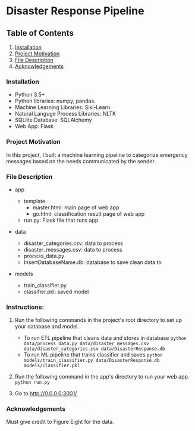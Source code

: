 
# Disaster Response Pipeline

## Table of Contents
1. [Installation](#Installation)
2. [Project Motivation](#Project-Motivation)
3. [File Description](#File-Description)
4. [Acknowledgements](#Acknowledgements)


### Installation
- Python 3.5+
- Python libraries: numpy, pandas.
- Machine Learning Libraries: Siki-Learn
- Natural Languge Process Libraries: NLTK
- SQLlite Database: SQLAlchemy
- Web App: Flask

### Project Motivation
In this project, I built a machine learning pipeline to categorize emergency messages based on the needs communicated by the sender.
### File Description
- app
  - template
    - master.html: main page of web app
    - go.html: classification result page of web app
  - run.py: Flask file that runs app

- data
  - disaster_categories.csv: data to process 
  - disaster_messages.csv: data to process
  - process_data.py
  - InsertDatabaseName.db: database to save clean data to

- models
  - train_classifier.py
  - classifier.pkl: saved model 


### Instructions:
1. Run the following commands in the project's root directory to set up your database and model.

    - To run ETL pipeline that cleans data and stores in database
        `python data/process_data.py data/disaster_messages.csv data/disaster_categories.csv data/DisasterResponse.db`
    - To run ML pipeline that trains classifier and saves
        `python models/train_classifier.py data/DisasterResponse.db models/classifier.pkl`

2. Run the following command in the app's directory to run your web app.
    `python run.py`

3. Go to http://0.0.0.0:3001/

### Acknowledgements
Must give credit to Figure Eight for the data.
